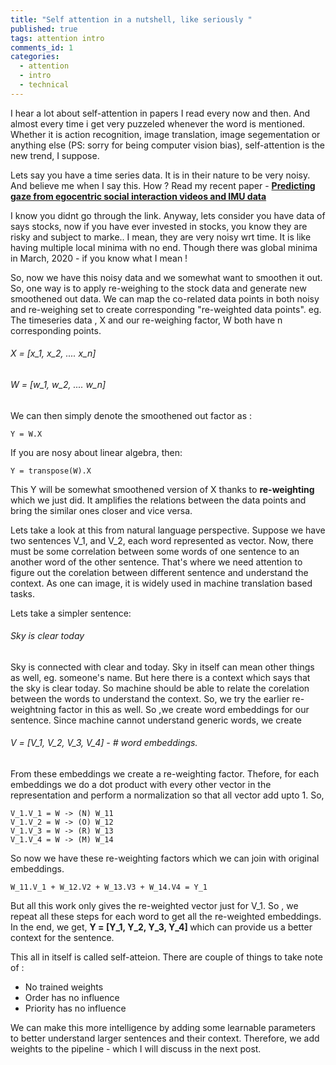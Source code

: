 ```yaml
---
title: "Self attention in a nutshell, like seriously "
published: true
tags: attention intro
comments_id: 1
categories:
  - attention
  - intro
  - technical
---
```


I hear a lot about self-attention in papers I read every now and then. And almost every time i get very puzzeled whenever the word is mentioned. Whether it is action recognition, image translation, image segementation or anything else (PS: sorry for being computer vision bias), self-attention is the new trend, I suppose. 

Lets say you have a time series data. It is in their nature to be very noisy. And believe me when I say this. How ? Read my recent paper - <a href="https://scholar.google.com/citations?view_op=view_citation&hl=en&user=pM6-D7EAAAAJ&citation_for_view=pM6-D7EAAAAJ:u5HHmVD_uO8C"><b>Predicting gaze from egocentric social interaction videos and IMU data</b></a>

I know you didnt go through the link. Anyway, lets consider you have data of says stocks, now if you have ever invested in stocks, you know they are risky and subject to marke.. I mean, they are very noisy wrt time. It is like having multiple local minima with no end. Though there was global minima in March, 2020 - if you know what I mean !

So, now we have this noisy data and we somewhat want to smoothen it out. So, one way is to apply re-weighing to the stock data and generate new smoothened out data. We can map the co-related data points in both noisy and re-weighing set to create corresponding "re-weighted data points". 
eg. The timeseries data , X and our re-weighing factor, W  both have n corresponding points. 
###### X = [x_1, x_2, .... x_n]

###### W = [w_1, w_2, .... w_n]
We can then simply denote the smoothened out factor as :

```
Y = W.X
```
If you are nosy about linear algebra, then:
```
Y = transpose(W).X
```
This Y will be somewhat smoothened version of X thanks to <b>re-weighting</b> which we just did. It amplifies the relations between the data points and bring the similar ones closer and vice versa. 

Lets take a look at this from natural language perspective. Suppose we have two sentences V_1, and V_2, each word represented as vector. Now, there must be some correlation between some words of one sentence to an another word of the other sentence. That's where we need attention to figure out the corelation between different sentence and understand the context. As one can image, it is widely used in machine translation based tasks.

Lets take a simpler sentence: 
###### Sky is clear today 
Sky is connected with clear and today. Sky in itself can mean other things as well, eg. someone's name. But here there is a context which says that the sky is clear today. So machine should be able to relate the corelation between the words to understand the context. 
So, we try the earlier re-weightning factor in this as well. 
So ,we create word embeddings for our sentence. Since machine cannot understand generic words, we create
###### V = [V_1, V_2, V_3, V_4] - # word embeddings.
From these embeddings we create a re-weighting factor. Thefore, for each embeddings we do a dot product with every other vector in the representation and perform a normalization so that all vector add upto 1. So, 
```
V_1.V_1 = W -> (N) W_11
V_1.V_2 = W -> (O) W_12 
V_1.V_3 = W -> (R) W_13 
V_1.V_4 = W -> (M) W_14
```
So now we have these re-weighting factors which we can join with original embeddings.
```
W_11.V_1 + W_12.V2 + W_13.V3 + W_14.V4 = Y_1
```
But all this work only gives the re-weighted vector just for V_1. So , we repeat all these steps for each word to get all the re-weighted embeddings. 
In the end, we get, <b> Y = [Y_1, Y_2, Y_3, Y_4] </b> which can provide us a better context for the sentence. 

This all in itself is called self-atteion. There are couple of things to take note of : 
<ul>
  <li> No trained weights </li>
  <li> Order has no influence </li>
  <li> Priority has no influence </li>
</ul>

We can make this more intelligence by adding some learnable parameters to better understand larger sentences and their context. Therefore, we add weights to the pipeline - which I will discuss in the next post. 



